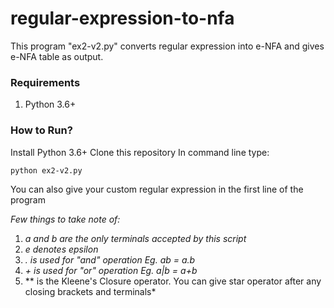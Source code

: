 # regular-expression-to-nfa

This program "ex2-v2.py" converts regular expression into e-NFA and gives e-NFA table as output.

### Requirements
1. Python 3.6+

### How to Run?
Install Python 3.6+
Clone this repository
In command line type:
```
python ex2-v2.py
```

You can also give your custom regular expression in the first line of the program

*Few things to take note of:*
1.    *a and b are the only terminals accepted by this script*
2.    *e denotes epsilon*
3.    *. is used for "and" operation Eg. ab = a.b*
4.    *+ is used for "or" operation Eg. a|b = a+b*
5.    ** is the Kleene's Closure operator. You can give star operator after any closing brackets and terminals*

